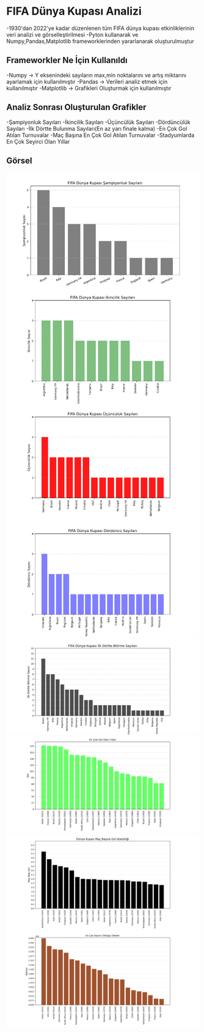 # FIFA Dünya Kupası Analizi
-1930'dan 2022'ye kadar düzenlenen tüm FIFA dünya kupası etkinliklerinin veri analizi ve görselleştirilmesi
-Pyton kullanarak ve Numpy,Pandas,Matplotlib frameworklerinden yararlanarak oluşturulmuştur

## Frameworkler Ne İçin Kullanıldı
-Numpy -> Y eksenindeki sayıların max,min noktalarını ve artış miktarını ayarlamak için kullanılmıştır 
-Pandas -> Verileri analiz etmek için kullanılmıştır
-Matplotlib -> Grafikleri Oluşturmak için kullanılmıştır

## Analiz Sonrası Oluşturulan Grafikler
-Şampiyonluk Sayıları
-İkincilik Sayıları
-Üçüncülük Sayıları
-Dördüncülük Sayıları
-İlk Dörtte Bulunma Sayıları(En az yarı finale kalma)
-En Çok Gol Atılan Turnuvalar
-Maç Başına En Çok Gol Atılan Turnuvalar
-Stadyumlarda En Çok Seyirci Olan Yıllar

## Görsel
![](Grafikler/Sampiyonluk.png)
![](Grafikler/ikincilik.png)
![](Grafikler/ucunculuk.png)
![](Grafikler/Dorduncu.png)
![](Grafikler/Ilk4.png)
![](Grafikler/EncokGol.png)
![](Grafikler/MacBasiGol.png)
![](Grafikler/Seyirci.png)